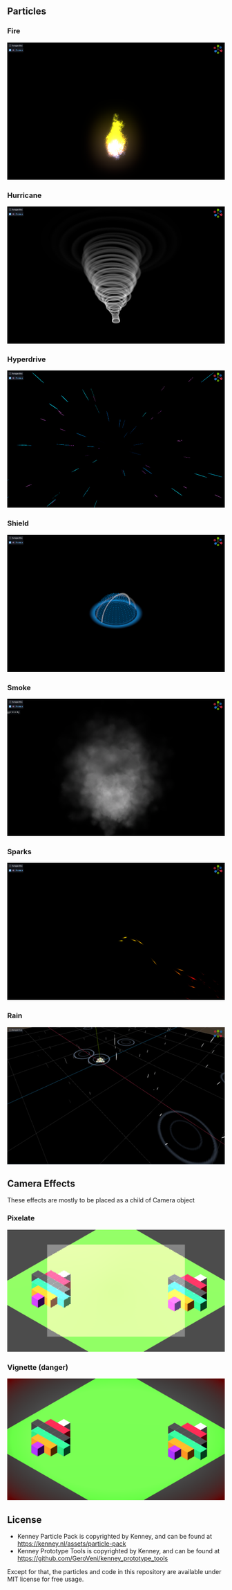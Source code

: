 ## Particles

### Fire

![Fire](./docs/images/particles/fire.png)

### Hurricane

![Hurricane](./docs/images/particles/hurricane.png)

### Hyperdrive

![Hyperdrive](./docs/images/particles/hyperdrive.png)

### Shield

![Shield](./docs/images/particles/shield.png)

### Smoke

![Smoke](./docs/images/particles/smoke.png)

### Sparks

![Sparks](./docs/images/particles/sparks.png)

### Rain

![Rain](./docs/images/particles/rain.png)

## Camera Effects

These effects are mostly to be placed as a child of Camera object

### Pixelate

![Pixelate](./docs/images/camera-effects/pixelate.png)

### Vignette (danger)

![Vignette](./docs/images/camera-effects/vignette.png)

## License

* Kenney Particle Pack is copyrighted by Kenney, and can be found at https://kenney.nl/assets/particle-pack
* Kenney Prototype Tools is copyrighted by Kenney, and can be found at https://github.com/GeroVeni/kenney_prototype_tools

Except for that, the particles and code in this repository are available under MIT license for free usage.